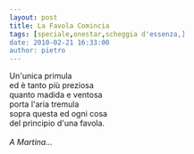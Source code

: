 ```yaml
---
layout: post
title: La Favola Comincia
tags: [speciale,onestar,scheggia d'essenza,]
date: 2010-02-21 16:33:00
author: pietro
---
```

Un'unica primula<br/>ed è tanto più preziosa<br/>quanto madida e ventosa<br/>porta l'aria tremula<br/>sopra questa ed ogni cosa<br/>del principio d'una favola.<br/><br/><span style="font-style: italic">A Martina...</span>
